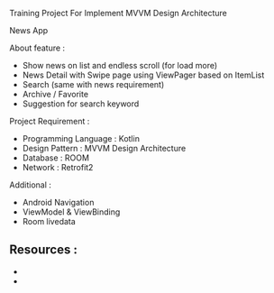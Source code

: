 Training Project For Implement MVVM Design Architecture

News App

About feature : 
- Show news on list and endless scroll (for load more)
- News Detail with Swipe page using ViewPager based on ItemList
- Search (same with news requirement)
- Archive / Favorite
- Suggestion for search keyword

Project Requirement : 
- Programming Language : Kotlin
- Design Pattern : MVVM Design Architecture
- Database : ROOM 
- Network : Retrofit2

Additional : 
- Android Navigation
- ViewModel & ViewBinding
- Room livedata

Resources : 
-
-
-
